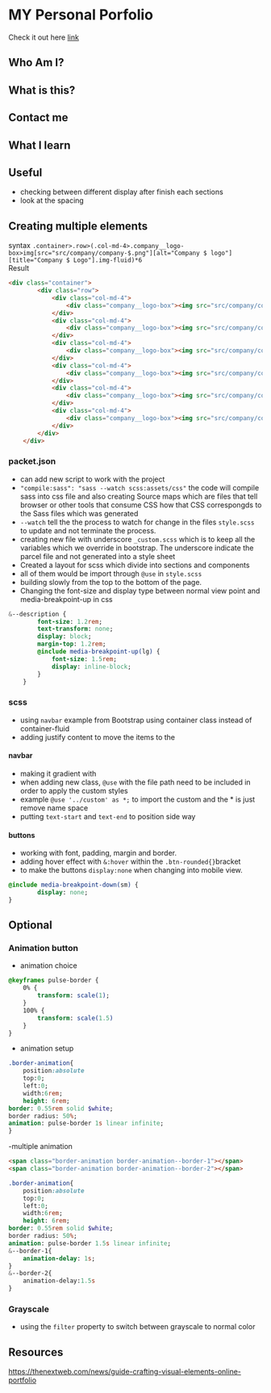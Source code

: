 # MY Personal Porfolio

Check it  out here [link](https://johndao1005.github.io/)

## Who Am I?

## What is this?

## Contact me

## What I learn

## Useful

- checking between different display after finish each sections
- look at the spacing

## Creating multiple elements

syntax `.container>.row>(.col-md-4>.company__logo-box>img[src="src/company/company-$.png"][alt="Company $ logo"][title="Company $ Logo"].img-fluid)*6`  
Result

```html
<div class="container">
        <div class="row">
            <div class="col-md-4">
                <div class="company__logo-box"><img src="src/company/company-1.png" alt="Company 1 logo" title="Company 1 Logo" class="img-fluid"></div>
            </div>
            <div class="col-md-4">
                <div class="company__logo-box"><img src="src/company/company-2.png" alt="Company 2 logo" title="Company 2 Logo" class="img-fluid"></div>
            </div>
            <div class="col-md-4">
                <div class="company__logo-box"><img src="src/company/company-3.png" alt="Company 3 logo" title="Company 3 Logo" class="img-fluid"></div>
            </div>
            <div class="col-md-4">
                <div class="company__logo-box"><img src="src/company/company-4.png" alt="Company 4 logo" title="Company 4 Logo" class="img-fluid"></div>
            </div>
            <div class="col-md-4">
                <div class="company__logo-box"><img src="src/company/company-5.png" alt="Company 5 logo" title="Company 5 Logo" class="img-fluid"></div>
            </div>
            <div class="col-md-4">
                <div class="company__logo-box"><img src="src/company/company-6.png" alt="Company 6 logo" title="Company 6 Logo" class="img-fluid"></div>
            </div>
        </div>
    </div>
```

### packet.json

- can add new script to work with the project
- `"compile:sass": "sass --watch scss:assets/css"` the code will compile sass into css file and also creating Source maps which are files that tell browser or other tools that consume CSS how that CSS correspongds to the Sass files which was generated
- `--watch` tell the the process to watch for change in the files `style.scss` to update and not terminate the process.
- creating new file with underscore `_custom.scss` which is to keep all the variables which we override in bootstrap. The underscore indicate the parcel file and not generated into a style sheet
- Created a layout for scss which divide into sections and components
- all of them would be import through `@use` in `style.scss`
- building slowly from the top to the bottom of the page.
- Changing the font-size and display type between normal view point and media-breakpoint-up in css

```sass
&--description {
        font-size: 1.2rem;
        text-transform: none;
        display: block;
        margin-top: 1.2rem;
        @include media-breakpoint-up(lg) {
            font-size: 1.5rem;
            display: inline-block;
        }
    }
```

### scss

- using `navbar` example from Bootstrap using container class instead of container-fluid
- adding justify content to move the items to the

#### navbar

- making it gradient with 
- when adding new class, `@use` with the file path need to be included in order to apply the custom styles
- example `@use '../custom' as *;` to import the custom and the * is just remove name space
- putting `text-start` and `text-end` to position side way

#### buttons

- working with font, padding, margin and border.
- adding hover effect with `&:hover` within the `.btn-rounded{}`bracket
- to make the buttons `display:none` when changing into mobile view.  
  
``` sass
@include media-breakpoint-down(sm) {
        display: none;
}
```


## Optional

### Animation button

- animation choice

``` sass
@keyframes pulse-border {
    0% {
        transform: scale(1);
    }
    100% {
        transform: scale(1.5)
    }
}
```

- animation setup

``` sass
.border-animation{
    position:absolute
    top:0;
    left:0;
    width:6rem;
    height: 6rem;
border: 0.55rem solid $white;
border radius: 50%;
animation: pulse-border 1s linear infinite;
}
```

-multiple animation

```html
<span class="border-animation border-animation--border-1"></span>
<span class="border-animation border-animation--border-2"></span>
```

```sass
.border-animation{
    position:absolute
    top:0;
    left:0;
    width:6rem;
    height: 6rem;
border: 0.55rem solid $white;
border radius: 50%;
animation: pulse-border 1.5s linear infinite;
&--border-1{
    animation-delay: 1s;
}
&--border-2{
    animation-delay:1.5s
}

```

### Grayscale

- using the `filter` property to switch between grayscale to normal color

## Resources

https://thenextweb.com/news/guide-crafting-visual-elements-online-portfolio  
